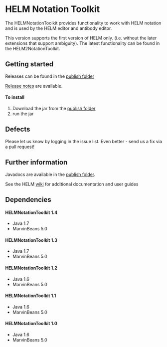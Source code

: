 # HELM Notation Toolkit #


The HELMNotationToolkit provides functionality to work with HELM notation and is used by the HELM editor and antibody editor.  

This version supports the first version of HELM only. (i.e. without the later extensions that support ambiguity). The latest functionality can be found in the HELM2NotationToolkit. 


## Getting started ##

Releases can be found in the [publish folder](https://github.com/PistoiaHELM/HELMNotationToolkit/tree/master/publish/jar)

[Release notes](http://pistoiahelm.github.io/HELM_Notation_Toolkit_Release_Notes.html) are available. 



#### To install ####

1. Download the jar from the [publish folder ](https://github.com/PistoiaHELM/HELMNotationToolkit/tree/master/publish)
1. run the jar 



## Defects ##

Please let us know by logging in the issue list. Even better - send us a fix via a pull request!


##  Further information ##

Javadocs are available in the [publish folder](https://github.com/PistoiaHELM/HELMNotationToolkit/tree/master/publish). 

See the HELM [wiki](https://pistoiaalliance.atlassian.net/wiki/spaces/PUB/pages/14286877/HELM+Toolkit) for additional documentation and user guides



## Dependencies ##

#### HELMNotationToolkit 1.4 ####

- Java 1.7
- MarvinBeans 5.0


#### HELMNotationToolkit 1.3 ####

- Java 1.7
- MarvinBeans 5.0


#### HELMNotationToolkit 1.2 ####

- Java 1.6
- MarvinBeans 5.0


#### HELMNotationToolkit 1.1 ####

- Java 1.6
- MarvinBeans 5.0


#### HELMNotationToolkit 1.0 ####

- Java 1.6
- MarvinBeans 5.0






